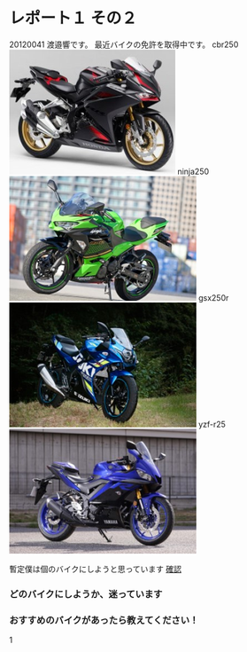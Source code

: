 # レポート１ その２

20120041 渡邉響です。
最近バイクの免許を取得中です。
cbr250
![this is image](cbr250.jpg)
ninja250
![this is image](Ninja250.jpg)
gsx250r
![this is image](gsx250r.jpg)
yzf-r25
![this is image](yzf-r25.jpg)

暫定僕は個のバイクにしようと思っています
[確認](https://www.l-bike.com/lbcms/wp-content/uploads/2020/03/LB084_KAWASAKI_Ninja250_01.jpg) 


### どのバイクにしようか、迷っています
### おすすめのバイクがあったら教えてください！
1
